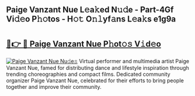 ## Paige Vanzant Nue L𝚎a𝚔ed N𝚞𝚍e - Part-4Gf Vi𝚍𝚎o P𝚑𝚘tos - H𝚘𝚝 O𝚗𝚕yf𝚊ns L𝚎a𝚔s e1g9a

# <h2><a href="http://kfclb9a.oniu.top/?m=Paige+Vanzant+Nue">🔗👉 🔴 Paige Vanzant Nue P𝚑ot𝚘𝚜 V𝚒d𝚎o</a></h2>

[![Paige Vanzant Nue Nu𝚍e𝚜](https://i.imgur.com/0qMVB7G.gif)](http://kfclb9a.oniu.top/?m=Paige+Vanzant+Nue)
Virtual performer and multimedia artist Paige Vanzant Nue, famed for distributing dance and lifestyle inspiration through trending choreographies and compact films. Dedicated community organizer Paige Vanzant Nue, celebrated for their efforts to bring people together and improve their community.  

